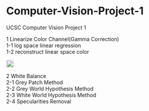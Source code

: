 # Computer-Vision-Project-1
UCSC Computer Vision Project 1

1 Linearize Color Channel(Gamma Correction)<br>
1-1 log space linear regression<br>
1-2 reconstruct linear space color

<img src="https://github.com/wangkepfe/Computer-Vision-Project-1/blob/master/result/or.png" style="width: 20px;"/>

2 White Balance<br>
2-1 Grey Patch Method<br>
2-2 Grey World Hypothesis Method<br>
2-3 White World Hypothesis Method<br>
2-4 Specularities Removal
